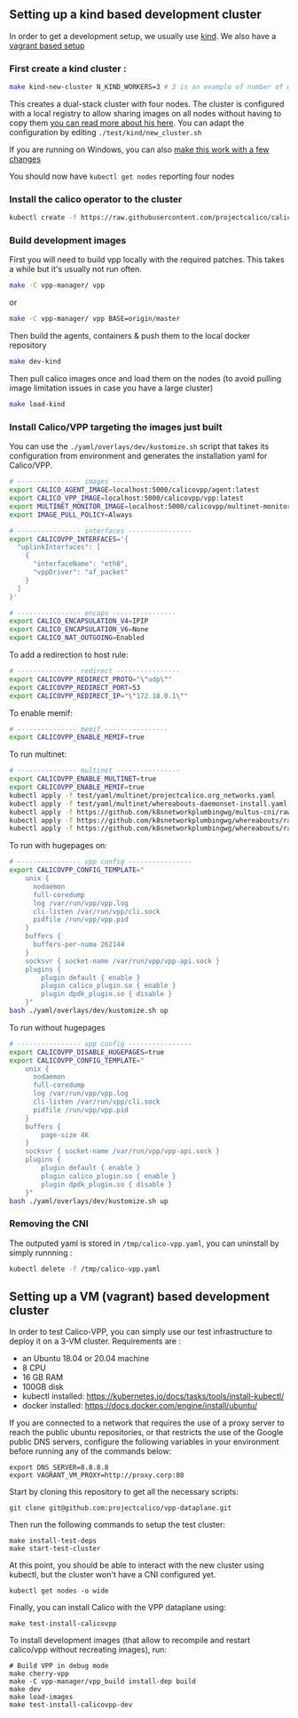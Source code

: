 ## Setting up a kind based development cluster

In order to get a development setup, we usually use [kind](https://kind.sigs.k8s.io/).
We also have a [vagrant based setup](https://github.com/projectcalico/vpp-dataplane/blob/master/test/vagrant)

### First create a kind cluster :
````bash
make kind-new-cluster N_KIND_WORKERS=3 # 3 is an example of number of worker nodes in your cluster
````
This creates a dual-stack cluster with four nodes. The cluster is configured with a local registry to allow sharing images on all nodes without having to copy them [you can read more about his here](https://kind.sigs.k8s.io/docs/user/local-registry/). You can adapt the configuration by editing `./test/kind/new_cluster.sh`

If you are running on Windows, you can also [make this work with a few changes](https://github.com/projectcalico/vpp-dataplane/blob/master/test/kind/wsl_deployment_on_kind.md)

You should now have `kubectl get nodes` reporting four nodes

### Install the calico operator to the cluster
````bash
kubectl create -f https://raw.githubusercontent.com/projectcalico/calico/master/manifests/tigera-operator.yaml
````

### Build development images

First you will need to build vpp locally with the required patches. This takes a while but it's usually not run often.
````bash
make -C vpp-manager/ vpp
````
or

````bash
make -C vpp-manager/ vpp BASE=origin/master
````

Then build the agents, containers & push them to the local docker repository
````bash
make dev-kind
````

Then pull calico images once and load them on the nodes (to avoid pulling image limitation issues in case you have a large cluster)
````bash
make load-kind
````

### Install Calico/VPP targeting the images just built

You can use the `./yaml/overlays/dev/kustomize.sh` script that takes its configuration from environment and generates the installation yaml for Calico/VPP.

````bash
# ---------------- images ----------------
export CALICO_AGENT_IMAGE=localhost:5000/calicovpp/agent:latest
export CALICO_VPP_IMAGE=localhost:5000/calicovpp/vpp:latest
export MULTINET_MONITOR_IMAGE=localhost:5000/calicovpp/multinet-monitor:latest
export IMAGE_PULL_POLICY=Always

# ---------------- interfaces ----------------
export CALICOVPP_INTERFACES='{
  "uplinkInterfaces": [
    {
      "interfaceName": "eth0",
      "vppDriver": "af_packet"
    }
  ]
}'

# ---------------- encaps ----------------
export CALICO_ENCAPSULATION_V4=IPIP
export CALICO_ENCAPSULATION_V6=None
export CALICO_NAT_OUTGOING=Enabled
````
To add a redirection to host rule:
````bash
# --------------- redirect ----------------
export CALICOVPP_REDIRECT_PROTO="\"udp\""
export CALICOVPP_REDIRECT_PORT=53
export CALICOVPP_REDIRECT_IP="\"172.18.0.1\""
````

To enable memif:
````bash
# --------------- memif ----------------
export CALICOVPP_ENABLE_MEMIF=true
````

To run multinet:

````bash
# --------------- multinet ----------------
export CALICOVPP_ENABLE_MULTINET=true
export CALICOVPP_ENABLE_MEMIF=true
kubectl apply -f test/yaml/multinet/projectcalico.org_networks.yaml
kubectl apply -f test/yaml/multinet/whereabouts-daemonset-install.yaml
kubectl apply -f https://github.com/k8snetworkplumbingwg/multus-cni/raw/master/deployments/multus-daemonset-thick.yml
kubectl apply -f https://github.com/k8snetworkplumbingwg/whereabouts/raw/master/doc/crds/whereabouts.cni.cncf.io_ippools.yaml
kubectl apply -f https://github.com/k8snetworkplumbingwg/whereabouts/raw/master/doc/crds/whereabouts.cni.cncf.io_overlappingrangeipreservations.yaml

````
To run with hugepages on:

````bash
# ---------------- vpp config ----------------
export CALICOVPP_CONFIG_TEMPLATE="
    unix {
      nodaemon
      full-coredump
      log /var/run/vpp/vpp.log
      cli-listen /var/run/vpp/cli.sock
      pidfile /run/vpp/vpp.pid
    }
    buffers {
      buffers-per-numa 262144
    }
    socksvr { socket-name /var/run/vpp/vpp-api.sock }
    plugins {
        plugin default { enable }
        plugin calico_plugin.so { enable }
        plugin dpdk_plugin.so { disable }
    }"
bash ./yaml/overlays/dev/kustomize.sh up
````

To run without hugepages
````bash
# ---------------- vpp config ----------------
export CALICOVPP_DISABLE_HUGEPAGES=true
export CALICOVPP_CONFIG_TEMPLATE="
    unix {
      nodaemon
      full-coredump
      log /var/run/vpp/vpp.log
      cli-listen /var/run/vpp/cli.sock
      pidfile /run/vpp/vpp.pid
    }
    buffers {
        page-size 4K
    }
    socksvr { socket-name /var/run/vpp/vpp-api.sock }
    plugins {
        plugin default { enable }
        plugin calico_plugin.so { enable }
        plugin dpdk_plugin.so { disable }
    }"
bash ./yaml/overlays/dev/kustomize.sh up
````

### Removing the CNI

The outputed yaml is stored in `/tmp/calico-vpp.yaml`, you can uninstall by simply runnning :
````bash
kubectl delete -f /tmp/calico-vpp.yaml
````

## Setting up a VM (vagrant) based development cluster

In order to test Calico-VPP, you can simply use our test infrastructure to deploy it on a 3-VM cluster. Requirements are :

- an Ubuntu 18.04 or 20.04 machine
- 8 CPU
- 16 GB RAM
- 100GB disk
- kubectl installed: https://kubernetes.io/docs/tasks/tools/install-kubectl/
- docker installed: https://docs.docker.com/engine/install/ubuntu/

If you are connected to a network that requires the use of a proxy server to reach the public ubuntu repositories, or that restricts the use of the Google public DNS servers, configure the following variables in your environment before running any of the commands below:
```
export DNS_SERVER=8.8.8.8
export VAGRANT_VM_PROXY=http://proxy.corp:80
```

Start by cloning this repository to get all the necessary scripts:
```
git clone git@github.com:projectcalico/vpp-dataplane.git
```

Then run the following commands to setup the test cluster:
```
make install-test-deps
make start-test-cluster
```

At this point, you should be able to interact with the new cluster using kubectl, but the cluster won't have a CNI configured yet.
```
kubectl get nodes -o wide
```

Finally, you can install Calico with the VPP dataplane using:
```
make test-install-calicovpp
```

To install development images (that allow to recompile and restart calico/vpp without recreating images), run:
```
# Build VPP in debug mode
make cherry-vpp
make -C vpp-manager/vpp_build install-dep build
make dev
make load-images
make test-install-calicovpp-dev
```
